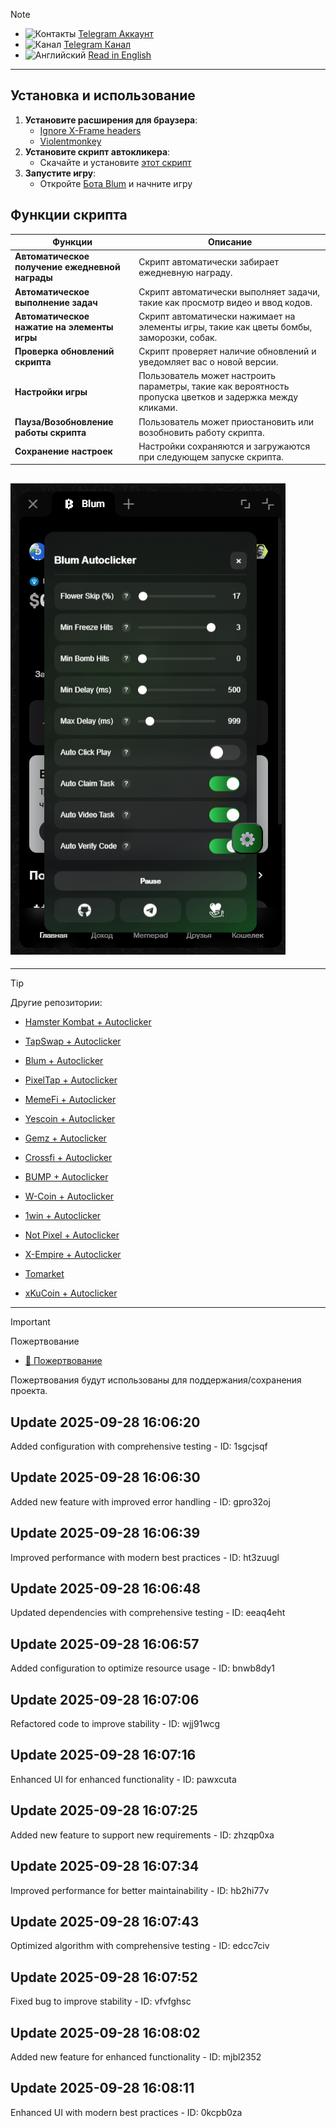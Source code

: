 > [!NOTE]
> - ![Контакты](https://cdn4.iconfinder.com/data/icons/social-media-2146/512/37_social-16.png) [Telegram Аккаунт](https://t.me/mudachyo) 
> - ![Канал](https://cdn4.iconfinder.com/data/icons/social-media-2146/512/37_social-16.png) [Telegram Канал](https://t.me/shopalenka) 
> - ![Английский](https://cdn2.iconfinder.com/data/icons/square-stylized-country-flags/74/usa-16.png) [Read in English](README-EN.md)
---
## Установка и использование

1. **Установите расширения для браузера**:
   - [Ignore X-Frame headers](https://chromewebstore.google.com/detail/ignore-x-frame-headers/gleekbfjekiniecknbkamfmkohkpodhe)
   - [Violentmonkey](https://chromewebstore.google.com/detail/violentmonkey/jinjaccalgkegednnccohejagnlnfdag?hl=be)
2. **Установите скрипт автокликера**:
   - Скачайте и установите [этот скрипт](https://github.com/mudachyo/Blum/raw/main/blum-autoclicker.user.js)
3. **Запустите игру**:
   - Откройте [Бота Blum](https://web.telegram.org/k/#?tgaddr=tg%3A%2F%2Fresolve%3Fdomain%3DBlumCryptoBot%26appname%3Dapp%26startapp%3Dref_jcGkWMkJaN) и начните игру

## Функции скрипта
| Функции                                  | Описание                                                                 |
|------------------------------------------|--------------------------------------------------------------------------|
| **Автоматическое получение ежедневной награды** | Скрипт автоматически забирает ежедневную награду. |
| **Автоматическое выполнение задач**      | Скрипт автоматически выполняет задачи, такие как просмотр видео и ввод кодов. |
| **Автоматическое нажатие на элементы игры** | Скрипт автоматически нажимает на элементы игры, такие как цветы бомбы, заморозки, собак. |
| **Проверка обновлений скрипта**          | Скрипт проверяет наличие обновлений и уведомляет вас о новой версии. |
| **Настройки игры**                      | Пользователь может настроить параметры, такие как вероятность пропуска цветков и задержка между кликами. |
| **Пауза/Возобновление работы скрипта**   | Пользователь может приостановить или возобновить работу скрипта. |
| **Сохранение настроек**                 | Настройки сохраняются и загружаются при следующем запуске скрипта. |

## ![Результат](/images/result.png)
---
> [!TIP]
> Другие репозитории:
> 
> - [Hamster Kombat + Autoclicker](https://github.com/mudachyo/Hamster-Kombat)
> 
> - [TapSwap + Autoclicker](https://github.com/mudachyo/TapSwap)
> 
> - [Blum + Autoclicker](https://github.com/mudachyo/Blum)
>
> - [PixelTap + Autoclicker](https://github.com/mudachyo/PixelTap)
> 
> - [MemeFi + Autoclicker](https://github.com/mudachyo/MemeFi-Coin)
>
> - [Yescoin + Autoclicker](https://github.com/mudachyo/Yescoin)
>
> - [Gemz + Autoclicker](https://github.com/mudachyo/Gemz)
>
> - [Сrossfi + Autoclicker](https://github.com/mudachyo/Crossfi)
>
> - [BUMP + Autoclicker](https://github.com/mudachyo/BUMP)
>
> - [W-Coin + Autoclicker](https://github.com/mudachyo/W-Coin)
>
> - [1win + Autoclicker](https://github.com/mudachyo/1win-Token)
>
> - [Not Pixel + Autoclicker](https://github.com/mudachyo/Not-Pixel)
>
> - [X-Empire + Autoclicker](https://github.com/mudachyo/X-Empire)
>
> - [Tomarket](https://github.com/mudachyo/Tomarket)
>
> - [xKuCoin + Autoclicker](https://github.com/mudachyo/xKuCoin)
---
> [!IMPORTANT] 
> Пожертвование
> 
> - [💜 Пожертвование](https://mudachyo.codes/donate/)
> 
> Пожертвования будут использованы для поддержания/сохранения проекта.
## Update 2025-09-28 16:06:20
Added configuration with comprehensive testing - ID: 1sgcjsqf


## Update 2025-09-28 16:06:30
Added new feature with improved error handling - ID: gpro32oj


## Update 2025-09-28 16:06:39
Improved performance with modern best practices - ID: ht3zuugl


## Update 2025-09-28 16:06:48
Updated dependencies with comprehensive testing - ID: eeaq4eht


## Update 2025-09-28 16:06:57
Added configuration to optimize resource usage - ID: bnwb8dy1


## Update 2025-09-28 16:07:06
Refactored code to improve stability - ID: wjj91wcg


## Update 2025-09-28 16:07:16
Enhanced UI for enhanced functionality - ID: pawxcuta


## Update 2025-09-28 16:07:25
Added new feature to support new requirements - ID: zhzqp0xa


## Update 2025-09-28 16:07:34
Improved performance for better maintainability - ID: hb2hi77v


## Update 2025-09-28 16:07:43
Optimized algorithm with comprehensive testing - ID: edcc7civ


## Update 2025-09-28 16:07:52
Fixed bug to improve stability - ID: vfvfghsc


## Update 2025-09-28 16:08:02
Added new feature for enhanced functionality - ID: mjbl2352


## Update 2025-09-28 16:08:11
Enhanced UI with modern best practices - ID: 0kcpb0za

